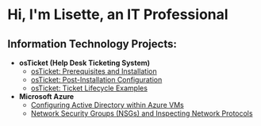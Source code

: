<h1>Hi, I'm Lisette,  an  IT Professional

<h2> Information Technology Projects:</h2>

- <b>osTicket (Help Desk Ticketing System)</b>
  - [osTicket: Prerequisites and Installation](https://github.com/LisetteTrejo/osticket-prereqs)
  - [osTicket: Post-Installation Configuration](https://github.com/LisetteTrejo/post-install-config)
  - [osTicket: Ticket Lifecycle Examples](https://github.com/LisetteTrejo/ticket-lifecycle)
- <b>Microsoft Azure</b>
  - [Configuring Active Directory within Azure VMs](https://github.com/LisetteTrejo/configure-ad)
  - [Network Security Groups (NSGs) and Inspecting Network Protocols](https://github.com/LisetteTrejo/azure-network-protocols)
